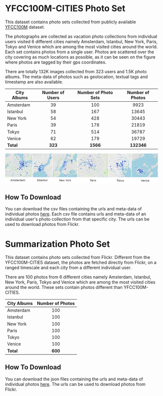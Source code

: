 # YFCC100M-CITIES Photo Set
This dataset contains photo sets collected from publicly available [YFCC100M](http://projects.dfki.uni-kl.de/yfcc100m/) dataset. 

The photographs are collected as vacation photo collections from individual users visited 6 different cities namely Amsterdam, Istanbul, New York, Paris, Tokyo and Venice which are among the most visited cities around the world. Each set contains photos from a single user. Photos are scattered over the city covering as much locations as possible, as it can be seen on the figure where photos are tagged by their gps coordinates.

There are totally 132K images collected from 323 users and 1.5K photo albums. The meta-data of photos such as geolocation, textual tags and timestamp are also available.

| City Albums | Number of Users | Number of Photo Sets | Number of Photos |
|-------------|:---------------:|:--------------------:|:----------------:|
| Amsterdam   | 39              | 100                  | 9923             |
| Istanbul    | 58              | 167                  | 13645            |
| New York    | 54              | 428                  | 30443            |
| Paris       | 39              | 178                  | 21819            |
| Tokyo       | 71              | 514                  | 36787            |
| Venice      | 62              | 179                  | 19729            |
| **Total**   | **323**         | **1566**             | **132346**       |

![](population-densities.png)

## How To Download

You can download the csv files containing the urls and meta-data of individual photos [here](./yfcmmf00m-cities.zip). Each csv file contains urls and meta-data of an individual user's photo collection from that specific city. The urls can be used to download photos from Flickr.

# Summarization Photo Set
This dataset contains photo sets collected from Flickr. Different from the YFCC100M-CITIES dataset, the photos are fetched directly from Flickr, on a ranged timescale and each city from a different individual user.

There are 100 photos from 6 different cities namely Amsterdam, Istanbul, New York, Paris, Tokyo and Venice which are among the most visited cities around the world. These sets contain photos different than YFCC100M-CITIES.

| City Albums | Number of Photos |
|-------------|:----------------:|
| Amsterdam   | 100              |
| Istanbul    | 100              |
| New York    | 100              |
| Paris       | 100              |
| Tokyo       | 100              |
| Venice      | 100              |
| **Total**   | **600**          |

## How To Download

You can download the json files containing the urls and meta-data of individual photos [here](./summary-set.zip). The urls can be used to download photos from Flickr.

